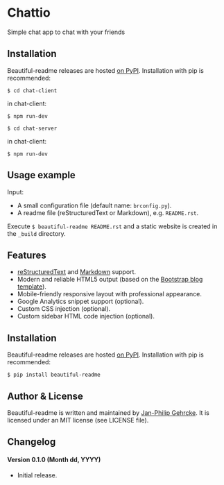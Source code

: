 [//]: # (prerequisites commands:)

[//]: # (    npm i)

[//]: # (    for mac users:)

[//]: # (        brew tap mongodb/brew*)

[//]: # (        brew install mongodb-community*)

[//]: # (        brew services start mongodb-community*)

[//]: # (    )
[//]: # ()
[//]: # (in chat client folder run this:)

[//]: # (    npm run dev)

[//]: # ()
[//]: # (in chat server folder run this:)

[//]: # (    npm run dev)

# Chattio #
Simple chat app to chat with your friends

## Installation ##
Beautiful-readme releases are hosted [on PyPI](https://pypi.python.org/pypi/beautiful-readme). Installation with pip is recommended:
```
$ cd chat-client
```

in chat-client:
```
$ npm run-dev
```

```
$ cd chat-server
```

in chat-client:
```
$ npm run-dev
```




## Usage example ##
Input:

- A small configuration file (default name: `brconfig.py`).
- A readme file (reStructuredText or Markdown), e.g. `README.rst`.

Execute `$ beautiful-readme README.rst` and a static website is created in the
`_build` directory.


## Features ##
- [reStructuredText](http://en.wikipedia.org/wiki/ReStructuredText) and [Markdown](http://en.wikipedia.org/wiki/Markdown) support.
- Modern and reliable HTML5 output (based on the [Bootstrap blog template](http://getbootstrap.com/examples/blog/)).
- Mobile-friendly responsive layout with professional appearance.
- Google Analytics snippet support (optional).
- Custom CSS injection (optional).
- Custom sidebar HTML code injection (optional).


## Installation ##
Beautiful-readme releases are hosted [on PyPI](https://pypi.python.org/pypi/beautiful-readme). Installation with pip is recommended:

```
$ pip install beautiful-readme
```



## Author & License
Beautiful-readme is written and maintained by [Jan-Philip Gehrcke](http://gehrcke.de>). It is licensed under an MIT license (see LICENSE file).


## Changelog ##
#### Version 0.1.0 (Month dd, YYYY) ####
- Initial release.


